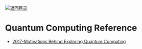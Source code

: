 [![返回目录](https://parg.co/UGo)](https://github.com/wxyyxc1992/Awesome-Reference)

# Quantum Computing Reference

* [2017-Motivations Behind Exploring Quantum Computing](http://www.clerro.com/guide/580/quantum-computing-explained)
